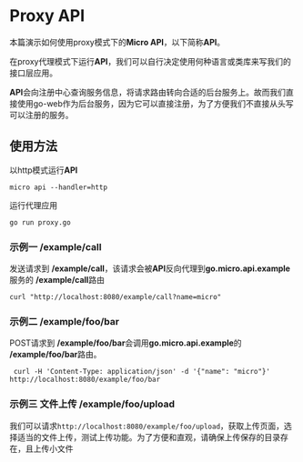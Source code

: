 # Proxy API

本篇演示如何使用proxy模式下的**Micro API**，以下简称**API**。

在proxy代理模式下运行**API**，我们可以自行决定使用何种语言或类库来写我们的接口层应用。

**API**会向注册中心查询服务信息，将请求路由转向合适的后台服务上。故而我们直接使用go-web作为后台服务，因为它可以直接注册，为了方便我们不直接从头写可以注册的服务。

## 使用方法

以http模式运行**API**

```
micro api --handler=http
```

运行代理应用

```
go run proxy.go
```

### 示例一 /example/call

发送请求到 **/example/call**，该请求会被**API**反向代理到**go.micro.api.example**服务的 **/example/call**路由

```
curl "http://localhost:8080/example/call?name=micro"
```

### 示例二 /example/foo/bar

POST请求到 **/example/foo/bar**会调用**go.micro.api.example**的 **/example/foo/bar**路由。

```
 curl -H 'Content-Type: application/json' -d '{"name": "micro"}' http://localhost:8080/example/foo/bar
```

### 示例三 文件上传 /example/foo/upload

我们可以请求`http://localhost:8080/example/foo/upload`，获取上传页面，选择适当的文件上传，测试上传功能。为了方便和直观，请确保上传保存的目录存在，且上传小文件